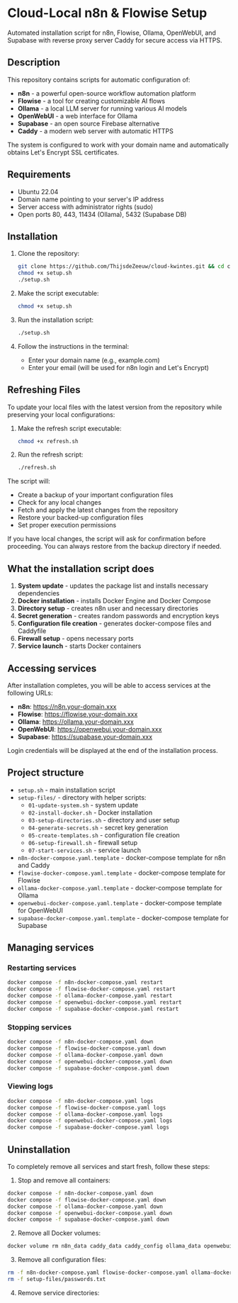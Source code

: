 # Cloud-Local n8n & Flowise Setup

Automated installation script for n8n, Flowise, Ollama, OpenWebUI, and Supabase with reverse proxy server Caddy for secure access via HTTPS.

## Description

This repository contains scripts for automatic configuration of:

- **n8n** - a powerful open-source workflow automation platform
- **Flowise** - a tool for creating customizable AI flows
- **Ollama** - a local LLM server for running various AI models
- **OpenWebUI** - a web interface for Ollama
- **Supabase** - an open source Firebase alternative
- **Caddy** - a modern web server with automatic HTTPS

The system is configured to work with your domain name and automatically obtains Let's Encrypt SSL certificates.

## Requirements

- Ubuntu 22.04 
- Domain name pointing to your server's IP address
- Server access with administrator rights (sudo)
- Open ports 80, 443, 11434 (Ollama), 5432 (Supabase DB)

## Installation

1. Clone the repository:
   ```bash
   git clone https://github.com/ThijsdeZeeuw/cloud-kwintes.git && cd cloud-kwintes
   chmod +x setup.sh
   ./setup.sh
   ```

2. Make the script executable:
   ```bash
   chmod +x setup.sh
   ```

3. Run the installation script:
   ```bash
   ./setup.sh
   ```

4. Follow the instructions in the terminal:
   - Enter your domain name (e.g., example.com)
   - Enter your email (will be used for n8n login and Let's Encrypt)

## Refreshing Files

To update your local files with the latest version from the repository while preserving your local configurations:

1. Make the refresh script executable:
   ```bash
   chmod +x refresh.sh
   ```

2. Run the refresh script:
   ```bash
   ./refresh.sh
   ```

The script will:
- Create a backup of your important configuration files
- Check for any local changes
- Fetch and apply the latest changes from the repository
- Restore your backed-up configuration files
- Set proper execution permissions

If you have local changes, the script will ask for confirmation before proceeding. You can always restore from the backup directory if needed.

## What the installation script does

1. **System update** - updates the package list and installs necessary dependencies
2. **Docker installation** - installs Docker Engine and Docker Compose
3. **Directory setup** - creates n8n user and necessary directories
4. **Secret generation** - creates random passwords and encryption keys
5. **Configuration file creation** - generates docker-compose files and Caddyfile
6. **Firewall setup** - opens necessary ports
7. **Service launch** - starts Docker containers

## Accessing services

After installation completes, you will be able to access services at the following URLs:

- **n8n**: https://n8n.your-domain.xxx
- **Flowise**: https://flowise.your-domain.xxx
- **Ollama**: https://ollama.your-domain.xxx
- **OpenWebUI**: https://openwebui.your-domain.xxx
- **Supabase**: https://supabase.your-domain.xxx

Login credentials will be displayed at the end of the installation process.

## Project structure

- `setup.sh` - main installation script
- `setup-files/` - directory with helper scripts:
  - `01-update-system.sh` - system update
  - `02-install-docker.sh` - Docker installation
  - `03-setup-directories.sh` - directory and user setup
  - `04-generate-secrets.sh` - secret key generation
  - `05-create-templates.sh` - configuration file creation
  - `06-setup-firewall.sh` - firewall setup
  - `07-start-services.sh` - service launch
- `n8n-docker-compose.yaml.template` - docker-compose template for n8n and Caddy
- `flowise-docker-compose.yaml.template` - docker-compose template for Flowise
- `ollama-docker-compose.yaml.template` - docker-compose template for Ollama
- `openwebui-docker-compose.yaml.template` - docker-compose template for OpenWebUI
- `supabase-docker-compose.yaml.template` - docker-compose template for Supabase

## Managing services

### Restarting services

```bash
docker compose -f n8n-docker-compose.yaml restart
docker compose -f flowise-docker-compose.yaml restart
docker compose -f ollama-docker-compose.yaml restart
docker compose -f openwebui-docker-compose.yaml restart
docker compose -f supabase-docker-compose.yaml restart
```

### Stopping services

```bash
docker compose -f n8n-docker-compose.yaml down
docker compose -f flowise-docker-compose.yaml down
docker compose -f ollama-docker-compose.yaml down
docker compose -f openwebui-docker-compose.yaml down
docker compose -f supabase-docker-compose.yaml down
```

### Viewing logs

```bash
docker compose -f n8n-docker-compose.yaml logs
docker compose -f flowise-docker-compose.yaml logs
docker compose -f ollama-docker-compose.yaml logs
docker compose -f openwebui-docker-compose.yaml logs
docker compose -f supabase-docker-compose.yaml logs
```

## Uninstallation

To completely remove all services and start fresh, follow these steps:

1. Stop and remove all containers:
```bash
docker compose -f n8n-docker-compose.yaml down
docker compose -f flowise-docker-compose.yaml down
docker compose -f ollama-docker-compose.yaml down
docker compose -f openwebui-docker-compose.yaml down
docker compose -f supabase-docker-compose.yaml down
```

2. Remove all Docker volumes:
```bash
docker volume rm n8n_data caddy_data caddy_config ollama_data openwebui_data openwebui_config supabase_data
```

3. Remove all configuration files:
```bash
rm -f n8n-docker-compose.yaml flowise-docker-compose.yaml ollama-docker-compose.yaml openwebui-docker-compose.yaml supabase-docker-compose.yaml .env Caddyfile
rm -f setup-files/passwords.txt
```

4. Remove service directories:
```